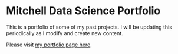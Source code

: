 # Mitchell Data Science Portfolio
This is a portfolio of some of my past projects.  I will be updating this periodically as I modify and create new content.

Please visit [my portfolio page here](https://hgmhd7.github.io/MDS_Portfolio/).
